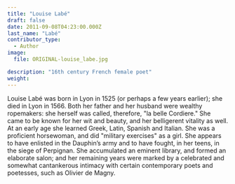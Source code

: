```yaml
---
title: "Louise Labé"
draft: false
date: 2011-09-08T04:23:00.000Z
last_name: "Labé"
contributor_type:
  - Author
image:
  file: ORIGINAL-louise_labe.jpg

description: "16th century French female poet"
weight:
---
```


Louise Labé was born in Lyon in 1525 (or perhaps a few years earlier); she died in Lyon in 1566. Both her father and her husband were wealthy ropemakers: she herself was called, therefore, "la belle Cordiere." She came to be known for her wit and beauty, and her belligerent vitality as well. At an early age she learned Greek, Latin, Spanish and Italian. She was a proficient horsewoman, and did "military exercises" as a girl. She appears to have enlisted in the Dauphin’s army and to have fought, in her teens, in the siege of Perpignan. She accumulated an eminent library, and formed an elaborate salon; and her remaining years were marked by a celebrated and somewhat cantankerous intimacy with certain contemporary poets and poetesses, such as Olivier de Magny.

